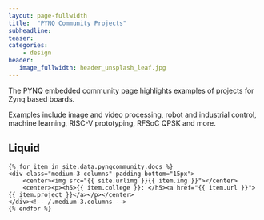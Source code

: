 ```yaml
---
layout: page-fullwidth
title:  "PYNQ Community Projects"
subheadline:
teaser: 
categories:
    - design
header:
   image_fullwidth: header_unsplash_leaf.jpg
---
```

The PYNQ embedded community page highlights examples of projects for Zynq based boards.

Examples include image and video processing, robot and industrial control, machine learning, RISC-V prototyping, RFSoC QPSK and more. 

<!--more-->
## Liquid 

<div class="row t60">

    {% for item in site.data.pynqcommunity.docs %}
    <div class="medium-3 columns" padding-bottom="15px">
        <center><img src="{{ site.urlimg }}{{ item.img }}"></center>
        <center><p><h5>{{ item.college }}: </h5><a href="{{ item.url }}">{{ item.project }}</a></p></center>
    </div><!-- /.medium-3.columns -->
    {% endfor %}
    
</div><!-- /.row -->






